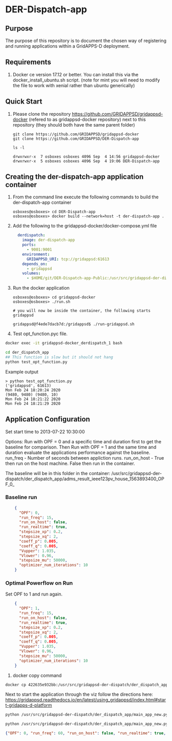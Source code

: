 # DER-Dispatch-app

## Purpose

The purpose of this repository is to document the chosen way of registering and running applications within a 
GridAPPS-D deployment.

## Requirements

1. Docker ce version 17.12 or better.  You can install this via the docker_install_ubuntu.sh script.  (note for mint you will need to modify the file to work with xenial rather than ubuntu generically)

## Quick Start

1. Please clone the repository <https://github.com/GRIDAPPSD/gridappsd-docker> (refered to as gridappsd-docker repository) next to this repository (they should both have the same parent folder)

    ```console
    git clone https://github.com/GRIDAPPSD/gridappsd-docker
    git clone https://github.com/GRIDAPPSD/DER-Dispatch-app
    
    ls -l
    
    drwxrwxr-x  7 osboxes osboxes 4096 Sep  4 14:56 gridappsd-docker
    drwxrwxr-x  5 osboxes osboxes 4096 Sep  4 19:06 DER-Dispatch-app

    ```

## Creating the der-dispatch-app application container

1.  From the command line execute the following commands to build the der-dispatch-app container

    ```console
    osboxes@osboxes> cd DER-Dispatch-app
    osboxes@osboxes> docker build --network=host -t der-dispatch-app .
    ```

1.  Add the following to the gridappsd-docker/docker-compose.yml file

    ```yaml
      derdispatch:
        image: der-dispatch-app
        ports:
          - 9001:9001
        environment:
          GRIDAPPSD_URI: tcp://gridappsd:61613
        depends_on:
          - gridappsd
        volumes:
          - $HOME/git/DER-Dispatch-app-Public:/usr/src/gridappsd-der-dispatch
    ```

1.  Run the docker application 

    ```console
    osboxes@osboxes> cd gridappsd-docker
    osboxes@osboxes> ./run.sh
    
    # you will now be inside the container, the following starts gridappsd
    
    gridappsd@f4ede7dacb7d:/gridappsd$ ./run-gridappsd.sh
    
    ```

1. Test opt_function.pyc file.
```bash
docker exec -it gridappsd-docker_derdispatch_1 bash

cd der_dispatch_app
## This function is slow but it should not hang 
python test_opt_function.py
```

Example output
```
> python test_opt_function.py 
('gridappsd', 61613)
Mon Feb 24 18:20:24 2020
(9480, 9480) (9480, 10)
Mon Feb 24 18:21:22 2020
Mon Feb 24 18:21:29 2020
```

## Application Configuration

Set start time to 2013-07-22 10:30:00

Options:
Run with OPF = 0  and a specific time and duration first to get the baseline for comparison.
Then Run with OPF = 1 and the same time and duration evaluate the applications performance against the baseline.
run_freq - Number of seconds between appliction runs.
run_on_host - True then run on the host machine. False then run in the container.



The baseline will be in this folder in the container:
/usr/src/gridappsd-der-dispatch/der_dispatch_app/adms_result_ieee123pv_house_1563893400_OPF_0_

### Baseline run

```json
    {
      "OPF": 0,
      "run_freq": 15,
      "run_on_host": false,
      "run_realtime": true,
      "stepsize_xp": 0.2,
      "stepsize_xq": 2,
      "coeff_p": 0.005,
      "coeff_q": 0.005,
      "Vupper": 1.035,
      "Vlower": 0.96,
      "stepsize_mu": 50000,
      "optimizer_num_iterations": 10
    }

```

### Optimal Powerflow on Run

Set OPF to 1 and run again.

```json
    {
      "OPF": 1,
      "run_freq": 15,
      "run_on_host": false,
      "run_realtime": true,
      "stepsize_xp": 0.2,
      "stepsize_xq": 2,
      "coeff_p": 0.005,
      "coeff_q": 0.005,
      "Vupper": 1.035,
      "Vlower": 0.96,
      "stepsize_mu": 50000,
      "optimizer_num_iterations": 10
    }
```
    
1. docker copy command
```bash
docker cp 422635e932bb:/usr/src/gridappsd-der-dispatch/der_dispatch_app/adms_result_test9500new_1374510720_OPF_1_stepsize_xp_0_2_stepsize_xq_2_coeff_p_0_1_coeff_q_5e_neg_05_stepsize_mu_500/ $HOME/
```

Next to start the application through the viz follow the directions here: https://gridappsd.readthedocs.io/en/latest/using_gridappsd/index.html#start-gridapps-d-platform





```bash
python /usr/src/gridappsd-der-dispatch/der_dispatch_app/main_app_new.py 952325492 '{"power_system_config":{"SubGeographicalRegion_name":"_1CD7D2EE-3C91-3248-5662-A43EFEFAC224","GeographicalRegion_name":"_24809814-4EC6-29D2-B509-7F8BFB646437","Line_name":"_EBDB5A4A-543C-9025-243E-8CAD24307380"},"simulation_config":{"power_flow_solver_method":"NR","duration":600,"simulation_name":"ieee123","simulator":"GridLAB-D","start_time":1374510720,"run_realtime":false,"simulation_output":{},"model_creation_config":{"load_scaling_factor":1.0,"triplex":"y","encoding":"u","system_frequency":60,"voltage_multiplier":1.0,"power_unit_conversion":1.0,"unique_names":"y","schedule_name":"ieeezipload","z_fraction":0.0,"i_fraction":1.0,"p_fraction":0.0,"randomize_zipload_fractions":false,"use_houses":false},"simulation_broker_port":59469,"simulation_broker_location":"127.0.0.1"},"application_config":{"applications":[{"name":"der_dispatch_app","config_string":"{\"OPF\": 0, \"run_freq\": 60, \"run_on_host\": false, \"run_realtime\": false, \"stepsize_xp\": 0.2, \"stepsize_xq\": 2, \"coeff_p\": 0.1, \"coeff_q\": 5e-05, \"stepsize_mu\": 500}"}]},"simulation_request_type":"NEW"}' '{OPF:0,run_freq:60,run_on_host:false,run_realtime:false,stepsize_xp:0.2,stepsize_xq:2,coeff_p:0.1,coeff_q:5e-05,stepsize_mu:500}'
```

```bash
python /usr/src/gridappsd-der-dispatch/der_dispatch_app/main_app_new.py 1522305637 '{"power_system_config":{"SubGeographicalRegion_name":"_1CD7D2EE-3C91-3248-5662-A43EFEFAC224","GeographicalRegion_name":"_24809814-4EC6-29D2-B509-7F8BFB646437","Line_name":"_E407CBB6-8C8D-9BC9-589C-AB83FBF0826D"},"simulation_config":{"power_flow_solver_method":"NR","duration":600,"simulation_name":"ieee123","simulator":"GridLAB-D","start_time":1374510720,"run_realtime":false,"simulation_output":{},"model_creation_config":{"load_scaling_factor":1.0,"triplex":"y","encoding":"u","system_frequency":60,"voltage_multiplier":1.0,"power_unit_conversion":1.0,"unique_names":"y","schedule_name":"ieeezipload","z_fraction":0.0,"i_fraction":1.0,"p_fraction":0.0,"randomize_zipload_fractions":false,"use_houses":false},"simulation_broker_port":59469,"simulation_broker_location":"127.0.0.1"},"application_config":{"applications":[{"name":"der_dispatch_app","config_string":"{\"OPF\": 0, \"run_freq\": 60, \"run_on_host\": false, \"run_realtime\": false, \"stepsize_xp\": 0.2, \"stepsize_xq\": 2, \"coeff_p\": 0.1, \"coeff_q\": 5e-05, \"stepsize_mu\": 500}"}]},"simulation_request_type":"NEW"}' '{OPF:0,run_freq:60,run_on_host:false,run_realtime:false,stepsize_xp:0.2,stepsize_xq:2,coeff_p:0.1,coeff_q:5e-05,stepsize_mu:500}'
```



```json
{"OPF": 0, "run_freq": 60, "run_on_host": false, "run_realtime": true, "stepsize_xp": 0.2, "stepsize_xq": 2, "coeff_p": 0.1, "coeff_q": 5e-05, "stepsize_mu": 500}
```



